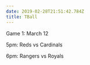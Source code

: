 ```yaml
---
date: 2019-02-28T21:51:42.784Z
title: TBall
---
```

Game 1:  March 12

5pm: Reds vs Cardinals

6pm: Rangers vs Royals
